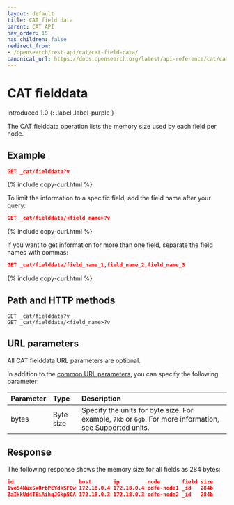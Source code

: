 ```yaml
---
layout: default
title: CAT field data
parent: CAT API
nav_order: 15
has_children: false
redirect_from:
- /opensearch/rest-api/cat/cat-field-data/
canonical_url: https://docs.opensearch.org/latest/api-reference/cat/cat-field-data/
---
```


# CAT fielddata
Introduced 1.0
{: .label .label-purple }

The CAT fielddata operation lists the memory size used by each field per node.

## Example

```json
GET _cat/fielddata?v
```
{% include copy-curl.html %}

To limit the information to a specific field, add the field name after your query:

```json
GET _cat/fielddata/<field_name>?v
```
{% include copy-curl.html %}

If you want to get information for more than one field, separate the field names with commas:

```json
GET _cat/fielddata/field_name_1,field_name_2,field_name_3
```
{% include copy-curl.html %}

## Path and HTTP methods

```
GET _cat/fielddata?v
GET _cat/fielddata/<field_name>?v
```

## URL parameters

All CAT fielddata URL parameters are optional.

In addition to the [common URL parameters]({{site.url}}{{site.baseurl}}/api-reference/cat/index), you can specify the following parameter:

Parameter | Type | Description
:--- | :--- | :---
bytes | Byte size | Specify the units for byte size. For example, `7kb` or `6gb`. For more information, see [Supported units]({{site.url}}{{site.baseurl}}/opensearch/units/).

## Response

The following response shows the memory size for all fields as 284 bytes:

```json
id                     host       ip         node       field size
1vo54NuxSxOrbPEYdkSF0w 172.18.0.4 172.18.0.4 odfe-node1 _id   284b
ZaIkkUd4TEiAihqJGkp5CA 172.18.0.3 172.18.0.3 odfe-node2 _id   284b
```
